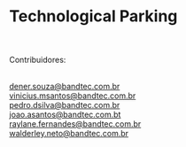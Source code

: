 # Technological Parking<br><br>

Contribuidores:<br><br>

dener.souza@bandtec.com.br<br>
vinicius.msantos@bandtec.com.br<br>
pedro.dsilva@bandtec.com.br<br>
joao.asantos@bandtec.com.bt<br>
raylane.fernandes@bandtec.com.br<br>
walderley.neto@bandtec.com.br
